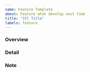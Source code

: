 ```yaml
---
name: Feature Template
about: Feature what develop next time
title: "[F] Title"
labels: feature
---
```


### Overview

### Detail

### Note
